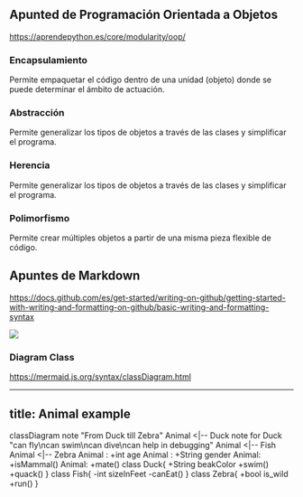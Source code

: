 ## Apunted de Programación Orientada a Objetos
https://aprendepython.es/core/modularity/oop/

### Encapsulamiento
Permite empaquetar el código dentro de una unidad (objeto) donde se puede determinar el ámbito de actuación.
### Abstracción
Permite generalizar los tipos de objetos a través de las clases y simplificar el programa.
### Herencia
Permite generalizar los tipos de objetos a través de las clases y simplificar el programa.
### Polimorfismo
Permite crear múltiples objetos a partir de una misma pieza flexible de código.
## Apuntes de Markdown
https://docs.github.com/es/get-started/writing-on-github/getting-started-with-writing-and-formatting-on-github/basic-writing-and-formatting-syntax



![](https://aprendepython.es/_images/oop.jpg)


### Diagram Class
https://mermaid.js.org/syntax/classDiagram.html

---
title: Animal example
---
classDiagram
    note "From Duck till Zebra"
    Animal <|-- Duck
    note for Duck "can fly\ncan swim\ncan dive\ncan help in debugging"
    Animal <|-- Fish
    Animal <|-- Zebra
    Animal : +int age
    Animal : +String gender
    Animal: +isMammal()
    Animal: +mate()
    class Duck{
        +String beakColor
        +swim()
        +quack()
    }
    class Fish{
        -int sizeInFeet
        -canEat()
    }
    class Zebra{
        +bool is_wild
        +run()
    }

    